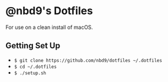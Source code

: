 # @nbd9's Dotfiles
For use on a clean install of macOS.

## Getting Set Up
- `$ git clone https://github.com/nbd9/dotfiles ~/.dotfiles`
- `$ cd ~/.dotfiles`
- `$ ./setup.sh`